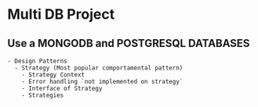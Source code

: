 # Multi DB Project
  ## Use a MONGODB and POSTGRESQL DATABASES
    - Design Patterns
      - Strategy (Most popular comportamental pattern)
        - Strategy Context
        - Error handling `not implemented on strategy`
        - Interface of Strategy
        - Strategies